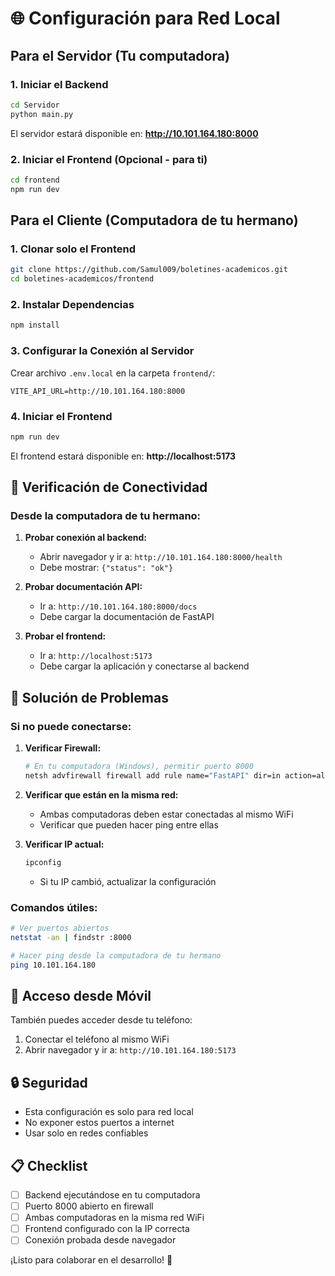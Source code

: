 # 🌐 Configuración para Red Local

## Para el Servidor (Tu computadora)

### 1. Iniciar el Backend
```bash
cd Servidor
python main.py
```
El servidor estará disponible en: **http://10.101.164.180:8000**

### 2. Iniciar el Frontend (Opcional - para ti)
```bash
cd frontend
npm run dev
```

## Para el Cliente (Computadora de tu hermano)

### 1. Clonar solo el Frontend
```bash
git clone https://github.com/Samul009/boletines-academicos.git
cd boletines-academicos/frontend
```

### 2. Instalar Dependencias
```bash
npm install
```

### 3. Configurar la Conexión al Servidor
Crear archivo `.env.local` en la carpeta `frontend/`:
```
VITE_API_URL=http://10.101.164.180:8000
```

### 4. Iniciar el Frontend
```bash
npm run dev
```

El frontend estará disponible en: **http://localhost:5173**

## 🔧 Verificación de Conectividad

### Desde la computadora de tu hermano:

1. **Probar conexión al backend:**
   - Abrir navegador y ir a: `http://10.101.164.180:8000/health`
   - Debe mostrar: `{"status": "ok"}`

2. **Probar documentación API:**
   - Ir a: `http://10.101.164.180:8000/docs`
   - Debe cargar la documentación de FastAPI

3. **Probar el frontend:**
   - Ir a: `http://localhost:5173`
   - Debe cargar la aplicación y conectarse al backend

## 🚨 Solución de Problemas

### Si no puede conectarse:

1. **Verificar Firewall:**
   ```bash
   # En tu computadora (Windows), permitir puerto 8000
   netsh advfirewall firewall add rule name="FastAPI" dir=in action=allow protocol=TCP localport=8000
   ```

2. **Verificar que están en la misma red:**
   - Ambas computadoras deben estar conectadas al mismo WiFi
   - Verificar que pueden hacer ping entre ellas

3. **Verificar IP actual:**
   ```bash
   ipconfig
   ```
   - Si tu IP cambió, actualizar la configuración

### Comandos útiles:

```bash
# Ver puertos abiertos
netstat -an | findstr :8000

# Hacer ping desde la computadora de tu hermano
ping 10.101.164.180
```

## 📱 Acceso desde Móvil

También puedes acceder desde tu teléfono:
1. Conectar el teléfono al mismo WiFi
2. Abrir navegador y ir a: `http://10.101.164.180:5173`

## 🔒 Seguridad

- Esta configuración es solo para red local
- No exponer estos puertos a internet
- Usar solo en redes confiables

## 📋 Checklist

- [ ] Backend ejecutándose en tu computadora
- [ ] Puerto 8000 abierto en firewall
- [ ] Ambas computadoras en la misma red WiFi
- [ ] Frontend configurado con la IP correcta
- [ ] Conexión probada desde navegador

¡Listo para colaborar en el desarrollo! 🚀